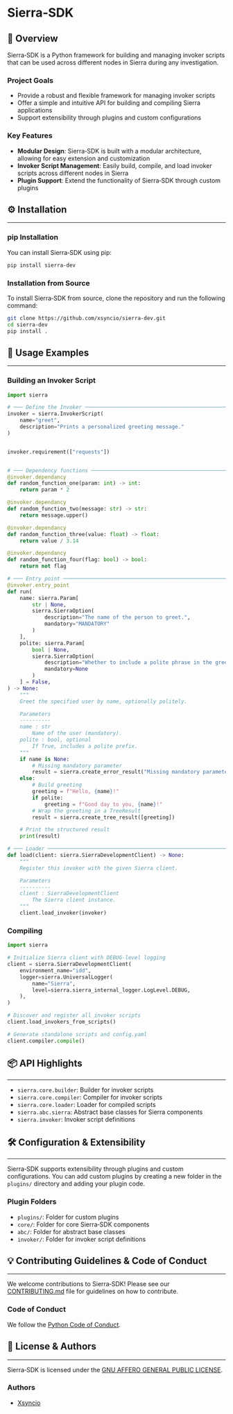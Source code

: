 # Sierra‑SDK

🚀 **Overview**
---------------

Sierra‑SDK is a Python framework for building and managing invoker scripts that can be used across different nodes in Sierra during any investigation.

### Project Goals

* Provide a robust and flexible framework for managing invoker scripts
* Offer a simple and intuitive API for building and compiling Sierra applications
* Support extensibility through plugins and custom configurations

### Key Features

* **Modular Design**: Sierra‑SDK is built with a modular architecture, allowing for easy extension and customization
* **Invoker Script Management**: Easily build, compile, and load invoker scripts across different nodes in Sierra
* **Plugin Support**: Extend the functionality of Sierra‑SDK through custom plugins

## ⚙️ Installation

-----------------

### pip Installation

You can install Sierra‑SDK using pip:

```bash
pip install sierra-dev
```

### Installation from Source

To install Sierra‑SDK from source, clone the repository and run the following command:

```bash
git clone https://github.com/xsyncio/sierra-dev.git
cd sierra-dev
pip install .
```

## 🔧 Usage Examples

-------------------

### Building an Invoker Script

```python
import sierra

# ─── Define the Invoker ────────────────────────────────────────────────────────
invoker = sierra.InvokerScript(
    name="greet",
    description="Prints a personalized greeting message."
)


invoker.requirement(["requests"])


# ─── Dependency functions ──────────────────────────────────────────────────────
@invoker.dependancy
def random_function_one(param: int) -> int:
    return param * 2

@invoker.dependancy
def random_function_two(message: str) -> str:
    return message.upper()

@invoker.dependancy
def random_function_three(value: float) -> float:
    return value / 3.14

@invoker.dependancy
def random_function_four(flag: bool) -> bool:
    return not flag

# ─── Entry point ───────────────────────────────────────────────────────────────
@invoker.entry_point
def run(
    name: sierra.Param[
        str | None,
        sierra.SierraOption(
            description="The name of the person to greet.",
            mandatory="MANDATORY"
        )
    ],
    polite: sierra.Param[
        bool | None,
        sierra.SierraOption(
            description="Whether to include a polite phrase in the greeting.",
            mandatory=None
        )
    ] = False,
) -> None:
    """
    Greet the specified user by name, optionally politely.

    Parameters
    ----------
    name : str
        Name of the user (mandatory).
    polite : bool, optional
        If True, includes a polite prefix.
    """
    if name is None:
        # Missing mandatory parameter
        result = sierra.create_error_result("Missing mandatory parameter: name")
    else:
        # Build greeting
        greeting = f"Hello, {name}!"
        if polite:
            greeting = f"Good day to you, {name}!"
        # Wrap the greeting in a TreeResult
        result = sierra.create_tree_result([greeting])

    # Print the structured result
    print(result)

# ─── Loader ────────────────────────────────────────────────────────────────────
def load(client: sierra.SierraDevelopmentClient) -> None:
    """
    Register this invoker with the given Sierra client.

    Parameters
    ----------
    client : SierraDevelopmentClient
        The Sierra client instance.
    """
    client.load_invoker(invoker)
```

### Compiling

```python
import sierra

# Initialize Sierra client with DEBUG‑level logging
client = sierra.SierraDevelopmentClient(
    environment_name="idd",
    logger=sierra.UniversalLogger(
        name="Sierra",
        level=sierra.sierra_internal_logger.LogLevel.DEBUG,
    ),
)

# Discover and register all invoker scripts
client.load_invokers_from_scripts()

# Generate standalone scripts and config.yaml
client.compiler.compile()
```

## 📦 API Highlights

-------------------

* `sierra.core.builder`: Builder for invoker scripts
* `sierra.core.compiler`: Compiler for invoker scripts
* `sierra.core.loader`: Loader for compiled scripts
* `sierra.abc.sierra`: Abstract base classes for Sierra components
* `sierra.invoker`: Invoker script definitions

## 🛠️ Configuration & Extensibility

------------------------------------

Sierra‑SDK supports extensibility through plugins and custom configurations. You can add custom plugins by creating a new folder in the `plugins/` directory and adding your plugin code.

### Plugin Folders

* `plugins/`: Folder for custom plugins
* `core/`: Folder for core Sierra‑SDK components
* `abc/`: Folder for abstract base classes
* `invoker/`: Folder for invoker script definitions

## 💡 Contributing Guidelines & Code of Conduct

---------------------------------------------

We welcome contributions to Sierra‑SDK! Please see our [CONTRIBUTING.md](CONTRIBUTING.md) file for guidelines on how to contribute.

### Code of Conduct

We follow the [Python Code of Conduct](https://www.python.org/psf/conduct/).

## 📝 License & Authors

-----------------------

Sierra‑SDK is licensed under the [GNU AFFERO GENERAL PUBLIC LICENSE](LICENSE).

### Authors

* [Xsyncio](https://github.com/xsyncio)
